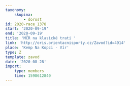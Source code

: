 ```yaml
---
taxonomy:
    skupina:
        - dorost
id: 2020-race_1378
start: '2020-09-19'
end: '2020-09-19'
title: 'MČR na klasické trati '
link: 'http://oris.orientacnisporty.cz/Zavod?id=4914'
place: 'Kemp Na Kopci - Vír'
type: Z
template: zavod
date: '2020-08-28'
import:
    type: members
    time: 1598612840
---
```


